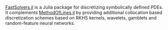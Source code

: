 [FastSolvers.jl](https://github.com/SciML/FastSolvers.jl) is a Julia package for discretizing symbolically defined PDEs. It complements [MethodOfLines.jl](https://github.com/SciML/FastSolvers.jl) by providing additional collocation based discretization schemes based on RKHS kernels, wavelets, gamblets and random-feature neural networks.
